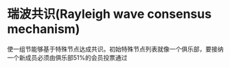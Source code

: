# 瑞波共识(Rayleigh wave consensus mechanism)

<!-- vim-markdown-toc GFM -->

<!-- vim-markdown-toc -->



使一组节能够基于特殊节点达成共识。初始特殊节点列表就像一个俱乐部，要接纳一个新成员必须由俱乐部51%的会员投票通过
